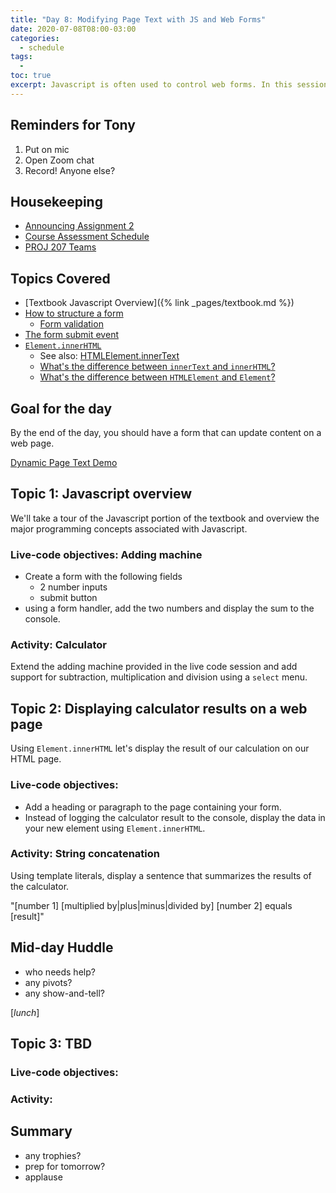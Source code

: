 ```yaml
---
title: "Day 8: Modifying Page Text with JS and Web Forms"
date: 2020-07-08T08:00-03:00
categories:
  - schedule
tags:
  - 
toc: true
excerpt: Javascript is often used to control web forms. In this session we will modify page text based on form input.
---
```

## Reminders for Tony
1. Put on mic
2. Open Zoom chat
3. Record! Anyone else?

## Housekeeping
- [Announcing Assignment 2](https://github.com/cprg210/assignments/blob/master/assignment-2/README.md)
- [Course Assessment Schedule](https://github.com/cprg210/assignments/)
- [PROJ 207 Teams](https://github.com/cprg210/assignments/proj-207.md)

## Topics Covered
- [Textbook Javascript Overview]({% link _pages/textbook.md %})
- [How to structure a form](https://developer.mozilla.org/en-US/docs/Learn/Forms/How_to_structure_a_web_form)
  - [Form validation](https://developer.mozilla.org/en-US/docs/Learn/Forms/Form_validation)
- [The form submit event](https://developer.mozilla.org/en-US/docs/Web/API/HTMLFormElement/submit_event)
- [`Element.innerHTML`](https://developer.mozilla.org/en-US/docs/Web/API/Element/innerHTML)
  - See also: [HTMLElement.innerText](https://developer.mozilla.org/en-US/docs/Web/API/HTMLElement/innerText)
  - [What's the difference between `innerText` and `innerHTML`?](https://stackoverflow.com/questions/19030742/difference-between-innertext-and-innerhtml)
  - [What's the difference between `HTMLElement` and `Element`?](https://stackoverflow.com/questions/6581680/whats-the-difference-between-htmlelement-and-element)

## Goal for the day
By the end of the day, you should have a form that can update content on a web page.

[Dynamic Page Text Demo](https://codepen.io/browsertherapy/pen/xxZYemZ)

## Topic 1: Javascript overview
We'll take a tour of the Javascript portion of the textbook and overview the major programming concepts associated with Javascript.

### Live-code objectives: Adding machine
- Create a form with the following fields
  - 2 number inputs
  - submit button
- using a form handler, add the two numbers and display the sum to the console.

### Activity: Calculator
Extend the adding machine provided in the live code session and add support for subtraction, multiplication and division using a `select` menu.

## Topic 2: Displaying calculator results on a web page
Using `Element.innerHTML` let's display the result of our calculation on our HTML page.

### Live-code objectives:
- Add a heading or paragraph to the page containing your form.
- Instead of logging the calculator result to the console, display the data in your new element using `Element.innerHTML`.

### Activity: String concatenation
Using template literals, display a sentence that summarizes the results of the calculator.

"[number 1] [multiplied by|plus|minus|divided by] [number 2] equals [result]"

## Mid-day Huddle
- who needs help?
- any pivots?
- any show-and-tell?

[*lunch*]

## Topic 3: TBD

### Live-code objectives:

### Activity: 

## Summary
- any trophies?
- prep for tomorrow?
- applause
